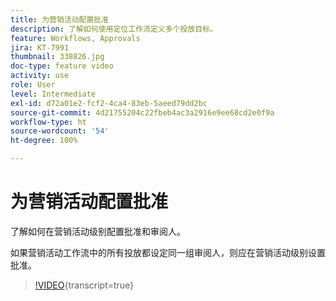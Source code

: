 ```yaml
---
title: 为营销活动配置批准
description: 了解如何使用定位工作流定义多个投放目标。
feature: Workflows, Approvals
jira: KT-7991
thumbnail: 338826.jpg
doc-type: feature video
activity: use
role: User
level: Intermediate
exl-id: d72a01e2-fcf2-4ca4-83eb-5aeed79dd2bc
source-git-commit: 4d21755204c22fbeb4ac3a2916e9ee68cd2e0f9a
workflow-type: ht
source-wordcount: '54'
ht-degree: 100%

---
```


# 为营销活动配置批准

了解如何在营销活动级别配置批准和审阅人。 

如果营销活动工作流中的所有投放都设定同一组审阅人，则应在营销活动级别设置批准。

>[!VIDEO](https://video.tv.adobe.com/v/338826?quality=12&learn=on){transcript=true}
